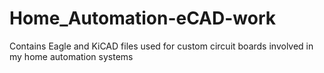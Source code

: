 # Home_Automation-eCAD-work
Contains Eagle and KiCAD files used for custom circuit boards involved in my home automation systems
